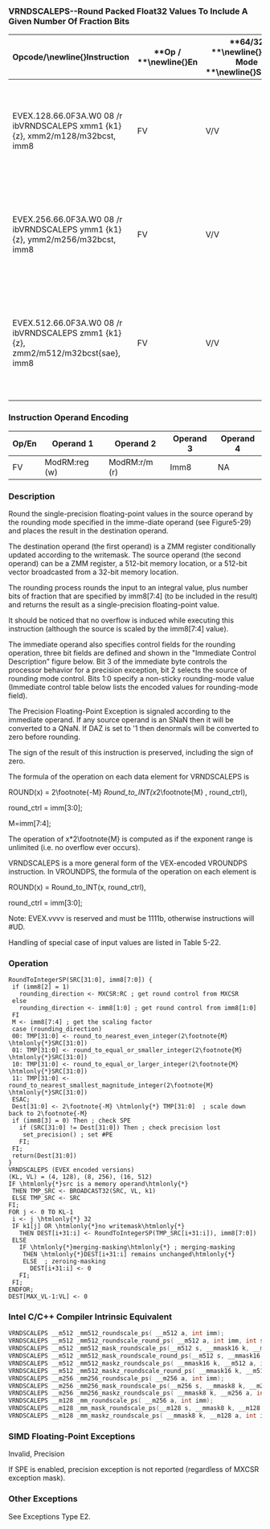 ### VRNDSCALEPS--Round Packed Float32 Values To Include A Given Number Of Fraction Bits


|**Opcode/**\newline{}**Instruction**|**Op / **\newline{}**En**|**64/32 **\newline{}**bit Mode **\newline{}**Support**|**CPUID **\newline{}**Feature **\newline{}**Flag**|**Description**|
|------------------------------------|-------------------------|------------------------------------------------------|--------------------------------------------------|---------------|
|EVEX.128.66.0F3A.W0 08 /r ibVRNDSCALEPS xmm1 {k1}{z}, xmm2/m128/m32bcst, imm8|FV|V/V|AVX512VLAVX512F|Rounds packed single-precision floating point values in xmm2/m128/m32bcst to a number of fraction bits specified by the imm8 field. Stores the result in xmm1 register. Under writemask.|
|EVEX.256.66.0F3A.W0 08 /r ibVRNDSCALEPS ymm1 {k1}{z}, ymm2/m256/m32bcst, imm8|FV|V/V|AVX512VLAVX512F|Rounds packed single-precision floating point values in ymm2/m256/m32bcst to a number of fraction bits specified by the imm8 field. Stores the result in ymm1 register. Under writemask.|
|EVEX.512.66.0F3A.W0 08 /r ibVRNDSCALEPS zmm1 {k1}{z}, zmm2/m512/m32bcst{sae}, imm8|FV|V/V|AVX512F|Rounds packed single-precision floating-point values in zmm2/m512/m32bcst to a number of fraction bits specified by the imm8 field. Stores the result in zmm1 register using writemask.|
### Instruction Operand Encoding


|Op/En|Operand 1 |Operand 2|Operand 3|Operand 4|
|-----|----------|---------|---------|---------|
|FV|ModRM:reg (w)|ModRM:r/m (r)|Imm8|NA|
### Description


Round the single-precision floating-point values in the source operand by the rounding mode specified in the imme-diate operand (see Figure5-29) and places the result in the destination operand.

The destination operand (the first operand) is a ZMM register conditionally updated according to the writemask. The source operand (the second operand) can be a ZMM register, a 512-bit memory location, or a 512-bit vector broadcasted from a 32-bit memory location.

The rounding process rounds the input to an integral value, plus number bits of fraction that are specified by imm8[7:4] (to be included in the result) and returns the result as a single-precision floating-point value.

It should be noticed that no overflow is induced while executing this instruction (although the source is scaled by the imm8[7:4] value).

The immediate operand also specifies control fields for the rounding operation, three bit fields are defined and shown in the "Immediate Control Description" figure below. Bit 3 of the immediate byte controls the processor behavior for a precision exception, bit 2 selects the source of rounding mode control. Bits 1:0 specify a non-sticky rounding-mode value (Immediate control table below lists the encoded values for rounding-mode field).

The Precision Floating-Point Exception is signaled according to the immediate operand. If any source operand is an SNaN then it will be converted to a QNaN. If DAZ is set to '1 then denormals will be converted to zero before rounding.

The sign of the result of this instruction is preserved, including the sign of zero.

The formula of the operation on each data element for VRNDSCALEPS is

 ROUND(x) = 2\footnote{-M} *Round_to_INT(x*2\footnote{M} , round_ctrl), 

 round_ctrl = imm[3:0];

 M=imm[7:4];

The operation of x*2\footnote{M}  is computed as if the exponent range is unlimited (i.e. no overflow ever occurs).

VRNDSCALEPS is a more general form of the VEX-encoded VROUNDPS instruction. In VROUNDPS, the formula of the operation on each element is

 ROUND(x) = Round_to_INT(x, round_ctrl), 

 round_ctrl = imm[3:0];



Note: EVEX.vvvv is reserved and must be 1111b, otherwise instructions will #UD.

Handling of special case of input values are listed in Table 5-22.


### Operation

```info-verb
RoundToIntegerSP(SRC[31:0], imm8[7:0]) {
 if (imm8[2] = 1)
   rounding_direction  <- MXCSR:RC ; get round control from MXCSR
 else
   rounding_direction  <- imm8[1:0] ; get round control from imm8[1:0]
 FI
 M  <- imm8[7:4] ; get the scaling factor
 case (rounding_direction)
 00: TMP[31:0]  <- round_to_nearest_even_integer(2\footnote{M} \htmlonly{*}SRC[31:0])
 01: TMP[31:0]  <- round_to_equal_or_smaller_integer(2\footnote{M} \htmlonly{*}SRC[31:0])
 10: TMP[31:0] <-  round_to_equal_or_larger_integer(2\footnote{M} \htmlonly{*}SRC[31:0])
 11: TMP[31:0] <-  round_to_nearest_smallest_magnitude_integer(2\footnote{M} \htmlonly{*}SRC[31:0])
 ESAC;
 Dest[31:0] <-  2\footnote{-M} \htmlonly{*} TMP[31:0]  ; scale down back to 2\footnote{-M}
 if (imm8[3] = 0) Then ; check SPE
   if (SRC[31:0] != Dest[31:0]) Then ; check precision lost
    set_precision() ; set #PE
   FI;
 FI;
 return(Dest[31:0])
}
VRNDSCALEPS (EVEX encoded versions) 
(KL, VL) = (4, 128), (8, 256), (16, 512)
IF \htmlonly{*}src is a memory operand\htmlonly{*}
 THEN TMP_SRC  <- BROADCAST32(SRC, VL, k1)
 ELSE TMP_SRC <-  SRC
FI;
FOR j  <- 0 TO KL-1
 i  <- j \htmlonly{*} 32
 IF k1[j] OR \htmlonly{*}no writemask\htmlonly{*}
   THEN DEST[i+31:i] <-  RoundToIntegerSP(TMP_SRC[i+31:i]), imm8[7:0])
 ELSE 
   IF \htmlonly{*}merging-masking\htmlonly{*} ; merging-masking
    THEN \htmlonly{*}DEST[i+31:i] remains unchanged\htmlonly{*}
    ELSE  ; zeroing-masking
      DEST[i+31:i] <-  0
   FI;
 FI;
ENDFOR;
DEST[MAX_VL-1:VL]  <- 0
```

### Intel C/C++ Compiler Intrinsic Equivalent

```cpp
VRNDSCALEPS __m512 _mm512_roundscale_ps( __m512 a, int imm);
VRNDSCALEPS __m512 _mm512_roundscale_round_ps( __m512 a, int imm, int sae);
VRNDSCALEPS __m512 _mm512_mask_roundscale_ps(__m512 s, __mmask16 k, __m512 a, int imm);
VRNDSCALEPS __m512 _mm512_mask_roundscale_round_ps(__m512 s, __mmask16 k, __m512 a, int imm, int sae);
VRNDSCALEPS __m512 _mm512_maskz_roundscale_ps( __mmask16 k, __m512 a, int imm);
VRNDSCALEPS __m512 _mm512_maskz_roundscale_round_ps( __mmask16 k, __m512 a, int imm, int sae);
VRNDSCALEPS __m256 _mm256_roundscale_ps( __m256 a, int imm);
VRNDSCALEPS __m256 _mm256_mask_roundscale_ps(__m256 s, __mmask8 k, __m256 a, int imm);
VRNDSCALEPS __m256 _mm256_maskz_roundscale_ps( __mmask8 k, __m256 a, int imm);
VRNDSCALEPS __m128 _mm_roundscale_ps( __m256 a, int imm);
VRNDSCALEPS __m128 _mm_mask_roundscale_ps(__m128 s, __mmask8 k, __m128 a, int imm);
VRNDSCALEPS __m128 _mm_maskz_roundscale_ps( __mmask8 k, __m128 a, int imm);
```
### SIMD Floating-Point Exceptions


Invalid, Precision

If SPE is enabled, precision exception is not reported (regardless of MXCSR exception mask).

### Other Exceptions


See Exceptions Type E2.


